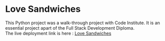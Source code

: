 <h1>Love Sandwiches</h1>
<p>
This Python project was a walk-through project with Code Institute. It is an essential project apart of the Full Stack Development Diploma. 
<br>
The live deployment link is here : 
<a href= "https://love-sandwiches-mjt-ad7224d74a5d.herokuapp.com"/>Love Sandwiches</a>
</p>